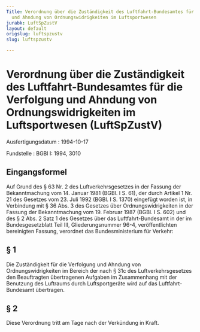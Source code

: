 ```yaml
---
Title: Verordnung über die Zuständigkeit des Luftfahrt-Bundesamtes für die Verfolgung
  und Ahndung von Ordnungswidrigkeiten im Luftsportwesen
jurabk: LuftSpZustV
layout: default
origslug: luftspzustv
slug: luftspzustv

---
```


# Verordnung über die Zuständigkeit des Luftfahrt-Bundesamtes für die Verfolgung und Ahndung von Ordnungswidrigkeiten im Luftsportwesen (LuftSpZustV)

Ausfertigungsdatum
:   1994-10-17

Fundstelle
:   BGBl I: 1994, 3010



## Eingangsformel

Auf Grund des § 63 Nr. 2 des Luftverkehrsgesetzes in der Fassung der
Bekanntmachung vom 14. Januar 1981 (BGBl. I S. 61), der durch Artikel
1 Nr. 21 des Gesetzes vom 23. Juli 1992 (BGBl. I S. 1370) eingefügt
worden ist, in Verbindung mit § 36 Abs. 3 des Gesetzes über
Ordnungswidrigkeiten in der Fassung der Bekanntmachung vom 19. Februar
1987 (BGBl. I S. 602) und des § 2 Abs. 2 Satz 1 des Gesetzes über das
Luftfahrt-Bundesamt in der im Bundesgesetzblatt Teil III,
Gliederungsnummer 96-4, veröffentlichten bereinigten Fassung,
verordnet das Bundesministerium für Verkehr:


## § 1

Die Zuständigkeit für die Verfolgung und Ahndung von
Ordnungswidrigkeiten im Bereich der nach § 31c des
Luftverkehrsgesetzes den Beauftragten übertragenen Aufgaben im
Zusammenhang mit der Benutzung des Luftraums durch Luftsportgeräte
wird auf das Luftfahrt-Bundesamt übertragen.


## § 2

Diese Verordnung tritt am Tage nach der Verkündung in Kraft.

